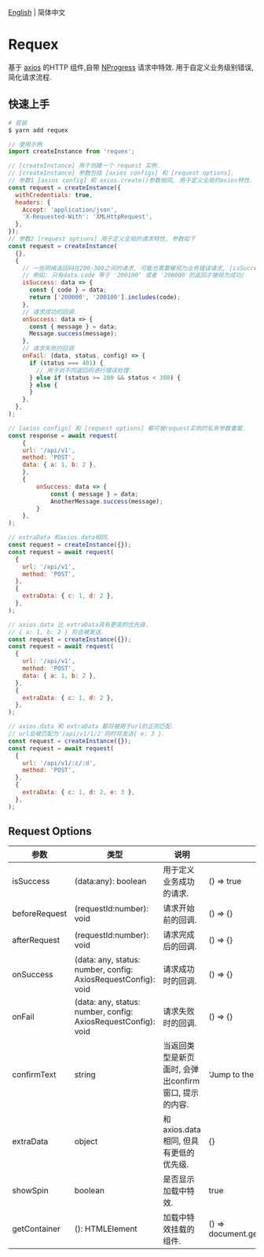 [English](./README.md) | 简体中文

# Requex

基于 [axios](https://github.com/axios/axios) 的HTTP 组件,自带 [NProgress](https://github.com/rstacruz/nprogress) 请求中特效. 用于自定义业务级别错误, 简化请求流程.

## 快速上手
```bash
# 安装
$ yarn add requex
```
```javascript
// 使用示例
import createInstance from 'requex';

// [createInstance] 用于创建一个 request 实例.
// [createInstance] 参数包括 [axios configs] 和 [request options].
// 参数1 [axios config] 和 axios.create()参数相同, 用于定义全局的axios特性.
const request = createInstance({
  withCredentials: true,
  headers: {
    Accept: 'application/json',
    'X-Requested-With': 'XMLHttpRequest',
  },
});
// 参数2 [request options] 用于定义全局的请求特性, 参数如下
const request = createInstance(
  {},
  {
    // 一些网络返回码在200-300之间的请求, 可能也需要被视为业务错误请求, [isSuccess] 正是用于定义这些返回类型.
    // 例如: 只有data.code 等于 '200100' 或者 '200000'的返回才被视为成功/
    isSuccess: data => {
      const { code } = data;
      return ['200000', '200100'].includes(code);
    },
    // 请求成功的回调.
    onSuccess: data => {
      const { message } = data;
      Message.success(message);
    },
    // 请求失败的回调
    onFail: (data, status, config) => {
      if (status === 401) {
        // 用于对不同返回码进行错误处理.
      } else if (status >= 200 && status < 300) {
      } else {
      }
    },
  },
);

// [axios configs] 和 [request options] 都可被request实例的私有参数重载.
const response = await request(
    {
    url: '/api/v1',
    method: 'POST',
    data: { a: 1, b: 2 },
    }, 
    {
        onSuccess: data => {
            const { message } = data;
            AnotherMessage.success(message);
        }
    },
);

// extraData 和axios.data相同.
const request = createInstance({});
const request = await request(
  {
    url: '/api/v1',
    method: 'POST',
  },
  {
    extraData: { c: 1, d: 2 },
  },
);

// axios.data 比 extraData具有更高的优先级.
// { a: 1, b: 2 } 将会被发送.
const request = createInstance({});
const request = await request(
  {
    url: '/api/v1',
    method: 'POST',
    data: { a: 1, b: 2 },
  },
  {
    extraData: { c: 1, d: 2 },
  },
);

// axios.data 和 extraData 都将被用于url的正则匹配.
// url会被匹配为'/api/v1/1/2'同时将发送{ e: 3 }.
const request = createInstance({});
const request = await request(
  {
    url: '/api/v1/:c/:d',
    method: 'POST',
  },
  {
    extraData: { c: 1, d: 2, e: 3 },
  },
);
```

## Request Options 
| 参数 | 类型 | 说明 | 默认值 |
| ---   | --- | ---  | ---   |
| isSuccess | (data:any): boolean | 用于定义业务成功的请求. | () => true
| beforeRequest | (requestId:number): void | 请求开始前的回调. | () => {}
| afterRequest | (requestId:number): void | 请求完成后的回调. | () => {}
| onSuccess | (data: any, status: number, config: AxiosRequestConfig): void | 请求成功时的回调. | () => {}
| onFail | (data: any, status: number, config: AxiosRequestConfig): void | 请求失败时的回调. | () => {}
| confirmText | string | 当返回类型是新页面时, 会弹出confirm窗口, 提示的内容. | 'Jump to the target page?' 
| extraData | object | 和axios.data相同, 但具有更低的优先级. | {}
| showSpin | boolean | 是否显示加载中特效. | true
| getContainer | (): HTMLElement | 加载中特效挂载的组件. | () => document.getElementById('root')